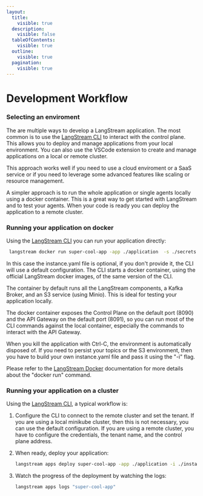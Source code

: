 ```yaml
---
layout:
  title:
    visible: true
  description:
    visible: false
  tableOfContents:
    visible: true
  outline:
    visible: true
  pagination:
    visible: true
---
```


# Development Workflow

### Selecting an enviroment

The are multiple ways to develop a LangStream application. The most common is to use the [LangStream CLI](../installation/langstream-cli.md) to interact with the control plane. This allows you to deploy and manage applications from your local environment.
You can also use the VSCode extension to create and manage applications on a local or remote cluster.

This approach works well if you need to use a cloud enviroment or a SaaS service or if you need to leverage some advanced features like scaling or resource management.

A simpler approach is to run the whole application or single agents locally using a docker container. This is a great way to get started with LangStream and to test your agents. When your code is ready you can deploy the application to a remote cluster.


### Running your application on docker

Using the [LangStream CLI](../installation/langstream-cli.md) you can run your application directly:

```bash
 langstream docker run super-cool-app -app ./application  -s ./secrets.yaml
```

In this case the instance.yaml file is optional, if you don't provide it, the CLI will use a default configuration.
The CLI starts a docker container, using the official LangStream docker images, of the same version of the CLI.

The container by default runs all the LangStream components, a Kafka Broker, and an S3 service (using Minio).
This is ideal for testing your application locally.

The docker container exposes the Control Plane on the default port (8090) and the API Gateway on the default port (8091),
so you can run most of the CLI commands against the local container, especially the commands to interact with the API Gateway.

When you kill the application with Ctrl-C, the environment is automatically disposed of.
If you need to persist your topics or the S3 environment, then you have to build your own instance.yaml file and pass it using the "-i" flag.

Please refer to the [LangStream Docker](../installation/docker.md) documentation for more details about the "docker run" command.

### Running your application on a cluster

Using the [LangStream CLI](../installation/langstream-cli.md), a typical workflow is:

1.  Configure the CLI to connect to the remote cluster and set the tenant.
    If you are using a local minikube cluster, then this is not necessary, you can use the default configuration.
    If you are using a remote cluster, you have to configure the credentials, the tenant name, and the control plane address.
   
2.  When ready, deploy your application:

    ```bash
    langstream apps deploy super-cool-app -app ./application -i ./instance.yaml  -s ./secrets.yaml
    ```
3.  Watch the progress of the deployment by watching the logs:

    ```bash
    langstream apps logs "super-cool-app"
    ```
